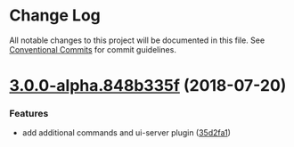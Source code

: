 # Change Log

All notable changes to this project will be documented in this file.
See [Conventional Commits](https://conventionalcommits.org) for commit guidelines.

<a name="3.0.0-alpha.848b335f"></a>
# [3.0.0-alpha.848b335f](https://github.com/joshblack/spec/compare/v2.1.2...v3.0.0-alpha.848b335f) (2018-07-20)


### Features

* add additional commands and ui-server plugin ([35d2fa1](https://github.com/joshblack/spec/commit/35d2fa1))

